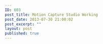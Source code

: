 ```yaml
---
ID: 603
post_title: Motion Capture Studio Working
post_date: 2013-07-30 21:00:02
post_excerpt: ""
layout: post
published: true
---
```

